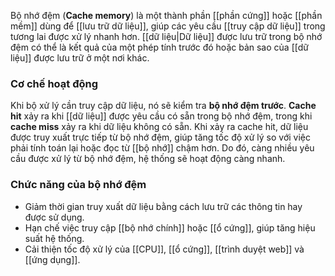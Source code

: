 Bộ nhớ đệm (**Cache memory**) là một thành phần [[phần cứng]] hoặc [[phần mềm]] dùng để [[lưu trữ dữ liệu]], giúp các yêu cầu [[truy cập dữ liệu]] trong tương lai được xử lý nhanh hơn. [[dữ liệu|Dữ liệu]] được lưu trữ trong bộ nhớ đệm có thể là kết quả của một phép tính trước đó hoặc bản sao của [[dữ liệu]] được lưu trữ ở một nơi khác.

### Cơ chế hoạt động
Khi bộ xử lý cần truy cập dữ liệu, nó sẽ kiểm tra **bộ nhớ đệm trước**.
**Cache hit** xảy ra khi [[dữ liệu]] được yêu cầu có sẵn trong bộ nhớ đệm, trong khi **cache miss** xảy ra khi dữ liệu không có sẵn. Khi xảy ra cache hit, dữ liệu được truy xuất trực tiếp từ bộ nhớ đệm, giúp tăng tốc độ xử lý so với việc phải tính toán lại hoặc đọc từ [[bộ nhớ]] chậm hơn. Do đó, càng nhiều yêu cầu được xử lý từ bộ nhớ đệm, hệ thống sẽ hoạt động càng nhanh.

### Chức năng của bộ nhớ đệm
- Giảm thời gian truy xuất dữ liệu bằng cách lưu trữ các thông tin hay được sử dụng.
- Hạn chế việc truy cập [[bộ nhớ chính]] hoặc [[ổ cứng]], giúp tăng hiệu suất hệ thống.
- Cải thiện tốc độ xử lý của [[CPU]], [[ổ cứng]], [[trình duyệt web]] và [[ứng dụng]].